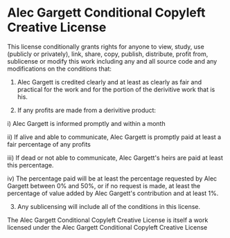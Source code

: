# Alec Gargett Conditional Copyleft Creative License
 
This license conditionally grants rights for anyone to view, study, use (publicly or privately), link, share, copy, publish, distribute, profit from, sublicense or modify this work including any and all source code and any modifications on the conditions that:

1) Alec Gargett is credited clearly and at least as clearly as fair and practical for the work and for the portion of the derivitive work that is his.

2) If any profits are made from a derivitive product:

i) Alec Gargett is informed promptly and within a month

ii) If alive and able to communicate, Alec Gargett is promptly paid at least a fair percentage of any profits

iii) If dead or not able to communicate, Alec Gargett's heirs are paid at least this percentage.

iv) The percentage paid will be at least the percentage requested by Alec Gargett between 0% and 50%, or if no request is made, at least the percentage of value added by Alec Gargett's contribution and at least 1%.

3) Any sublicensing will include all of the conditions in this license.

The Alec Gargett Conditional Copyleft Creative License is itself a work licensed under the Alec Gargett Conditional Copyleft Creative License
